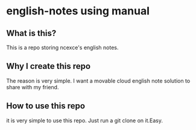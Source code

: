# english-notes using manual

## What is this?
This is a repo storing ncexce's english notes.

## Why I create this repo
The reason is very simple. I want a movable cloud english note solution to share with my friend.


## How to use this repo
it is very simple to use this repo. Just run a git clone on it.Easy.